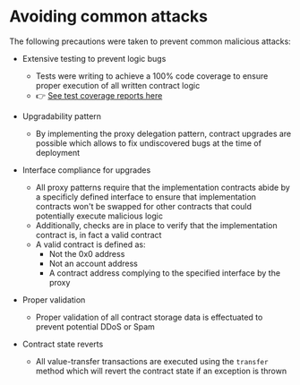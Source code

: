 # Avoiding common attacks

The following precautions were taken to prevent common malicious attacks:

* Extensive testing to prevent logic bugs

  * Tests were writing to achieve a 100% code coverage to ensure proper execution of all written contract logic
  * 👉 [See test coverage reports here](https://mseijas.github.io/eth-marketplace/)

* Upgradability pattern

  * By implementing the proxy delegation pattern, contract upgrades are possible which allows to fix undiscovered bugs at the time of deployment

* Interface compliance for upgrades

  * All proxy patterns require that the implementation contracts abide by a specificly defined interface to ensure that implementation contracts won't be swapped for other contracts that could potentially execute malicious logic
  * Additionally, checks are in place to verify that the implementation contract is, in fact a valid contract
  * A valid contract is defined as:
    * Not the 0x0 address
    * Not an account address
    * A contract address complying to the specified interface by the proxy

* Proper validation

  * Proper validation of all contract storage data is effectuated to prevent potential DDoS or Spam

* Contract state reverts
  * All value-transfer transactions are executed using the `transfer` method which will revert the contract state if an exception is thrown
